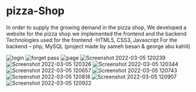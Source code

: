 # pizza-Shop
In order to supply the growing demand in the pizza shop,
We developed a website for the pizza shop we implemented the frontend and the backend
Technologies used for the frontend -HTML5, CSS3, Javascript
For the backend – php, MySQL
(project made by sameh besan & george abu kahlil)



![login](https://user-images.githubusercontent.com/88317294/156879060-0da17e53-1d58-4cbc-99c5-3b405ec6b848.png)
![forget pass](https://user-images.githubusercontent.com/88317294/156879062-059005d4-cdb0-48f9-9951-e60b63a36d04.png)
![page](https://user-images.githubusercontent.com/88317294/156879064-5bbfdafd-b8aa-4a11-8ebd-b108e9762006.png)
![Screenshot 2022-03-05 120239](https://user-images.githubusercontent.com/88317294/156879067-95537bb2-51a3-43d3-9a88-064b18aa4ba3.png)
![Screenshot 2022-03-05 120326](https://user-images.githubusercontent.com/88317294/156879078-384261f9-5c72-46cc-a946-08746b78817a.png)
![Screenshot 2022-03-05 120344](https://user-images.githubusercontent.com/88317294/156879082-02f677bf-d813-4717-91c2-fa703cd98099.png)
![Screenshot 2022-03-05 120657](https://user-images.githubusercontent.com/88317294/156879085-820195ae-433b-4a73-8b62-0a55bb2d497d.png)
![Screenshot 2022-03-05 120743](https://user-images.githubusercontent.com/88317294/156879086-b2f6ab22-daf4-4b42-974f-990a9de302af.png)
![Screenshot 2022-03-05 120818](https://user-images.githubusercontent.com/88317294/156879088-9727e77d-5e45-421e-bcea-49bda36d487e.png)
![Screenshot 2022-03-05 120907](https://user-images.githubusercontent.com/88317294/156879089-0976ce29-845e-4732-87e3-97f3de93f937.png)
![Screenshot 2022-03-05 120922](https://user-images.githubusercontent.com/88317294/156879092-c721ac32-2989-4685-acdf-5ad1c4055371.png)
